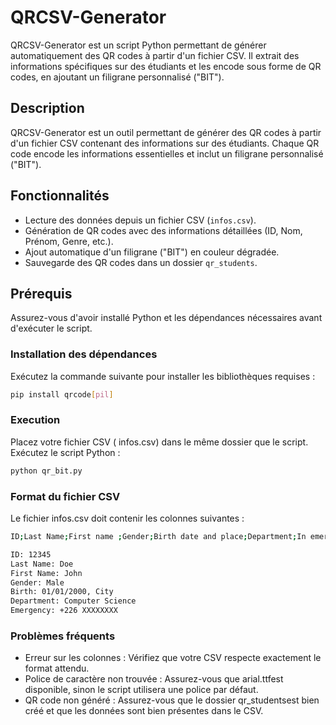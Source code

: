 # QRCSV-Generator
QRCSV-Generator est un script Python permettant de générer automatiquement des QR codes à partir d'un fichier CSV. Il extrait des informations spécifiques sur des étudiants et les encode sous forme de QR codes, en ajoutant un filigrane personnalisé ("BIT").

## Description
QRCSV-Generator est un outil permettant de générer des QR codes à partir d'un fichier CSV contenant des informations sur des étudiants. Chaque QR code encode les informations essentielles et inclut un filigrane personnalisé ("BIT").  

## Fonctionnalités
- Lecture des données depuis un fichier CSV (`infos.csv`).
- Génération de QR codes avec des informations détaillées (ID, Nom, Prénom, Genre, etc.).
- Ajout automatique d'un filigrane ("BIT") en couleur dégradée.
- Sauvegarde des QR codes dans un dossier `qr_students`.

## Prérequis
Assurez-vous d'avoir installé Python et les dépendances nécessaires avant d'exécuter le script.

### **Installation des dépendances**
Exécutez la commande suivante pour installer les bibliothèques requises :

```bash
pip install qrcode[pil]
```
### **Execution**
Placez votre fichier CSV ( infos.csv) dans le même dossier que le script.
Exécutez le script Python :

```bash
python qr_bit.py
```

### **Format du fichier CSV**
Le fichier infos.csv doit contenir les colonnes suivantes :

```bash
ID;Last Name;First name ;Gender;Birth date and place;Department;In emergency

ID: 12345
Last Name: Doe
First Name: John
Gender: Male
Birth: 01/01/2000, City
Department: Computer Science
Emergency: +226 XXXXXXXX

```
### **Problèmes fréquents**
- Erreur sur les colonnes : Vérifiez que votre CSV respecte exactement le format attendu.
- Police de caractère non trouvée : Assurez-vous que arial.ttfest disponible, sinon le script utilisera une police par défaut.
- QR code non généré : Assurez-vous que le dossier qr_studentsest bien créé et que les données sont bien présentes dans le CSV.


